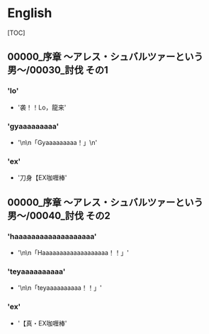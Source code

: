 # English

[TOC]

## 00000_序章 〜アレス・シュバルツァーという男〜/00030_討伐 その1

### 'lo'

- '袭！！Lo，龍来'

### 'gyaaaaaaaaa'

- '\n\n「Gyaaaaaaaaa！」\n'

### 'ex'

- '刀身【EX咖喱棒'


## 00000_序章 〜アレス・シュバルツァーという男〜/00040_討伐 その2

### 'haaaaaaaaaaaaaaaaaaa'

- '\n\n「Haaaaaaaaaaaaaaaaaaa！！」'

### 'teyaaaaaaaaaa'

- '\n\n「teyaaaaaaaaaa！！」'

### 'ex'

- '【真・EX咖喱棒'
